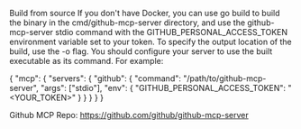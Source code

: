 Build from source
If you don't have Docker, you can use go build to build the binary in the cmd/github-mcp-server directory, and use the github-mcp-server stdio command with the GITHUB_PERSONAL_ACCESS_TOKEN environment variable set to your token. To specify the output location of the build, use the -o flag. You should configure your server to use the built executable as its command. For example:

{
  "mcp": {
    "servers": {
      "github": {
        "command": "/path/to/github-mcp-server",
        "args": ["stdio"],
        "env": {
          "GITHUB_PERSONAL_ACCESS_TOKEN": "<YOUR_TOKEN>"
        }
      }
    }
  }
}

Github MCP Repo: https://github.com/github/github-mcp-server